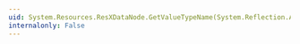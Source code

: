 ```yaml
---
uid: System.Resources.ResXDataNode.GetValueTypeName(System.Reflection.AssemblyName[])
internalonly: False
---
```

